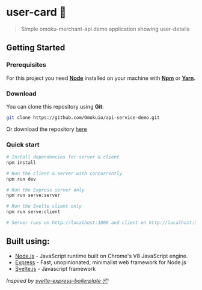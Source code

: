 # user-card 🦋

> Simple omoku-merchant-api demo application showing user-details

## Getting Started

### Prerequisites  

For this project you need [__Node__](https://nodejs.org/en/) installed on your machine with [__Npm__](https://www.npmjs.com/) or [__Yarn__](https://yarnpkg.com).

### Download

You can clone this repository using __Git__:
```bash
git clone https://github.com/Omokuio/api-service-demo.git
```

Or download the repository [here](https://github.com/Omokuio/api-service-demo/archive/main.zip)

### Quick start

```bash
# Install dependencies for server & client
npm install

# Run the client & server with concurrently
npm run dev

# Run the Express server only
npm run serve:server

# Run the Svelte client only
npm run serve:client

# Server runs on http://localhost:1000 and client on http://localhost:5000
```

## Built using:

* [Node.js](https://nodejs.org/en/) - JavaScript runtime built on Chrome's V8 JavaScript engine.
* [Express](https://expressjs.com/) - Fast, unopinionated, minimalist web framework for Node.js
* [Svelte.js](https://github.com/u3u/vue-hooks) - Javascript framework


*Inspired by [svelte-express-boilerplate 📦](https://github.com/dj0nny/svelte-express-boilerplate)*